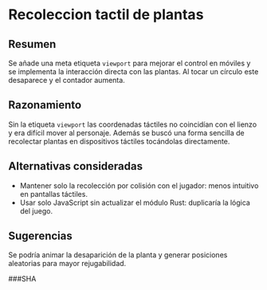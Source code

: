 # Recoleccion tactil de plantas

## Resumen
Se añade una meta etiqueta `viewport` para mejorar el control en móviles y se implementa la interacción directa con las plantas. Al tocar un círculo este desaparece y el contador aumenta.

## Razonamiento
Sin la etiqueta `viewport` las coordenadas táctiles no coincidían con el lienzo y era difícil mover al personaje. Además se buscó una forma sencilla de recolectar plantas en dispositivos táctiles tocándolas directamente.

## Alternativas consideradas
- Mantener solo la recolección por colisión con el jugador: menos intuitivo en pantallas táctiles.
- Usar solo JavaScript sin actualizar el módulo Rust: duplicaría la lógica del juego.

## Sugerencias
Se podría animar la desaparición de la planta y generar posiciones aleatorias para mayor rejugabilidad.

###SHA
<git SHA>
